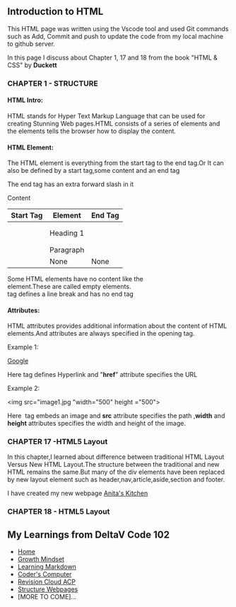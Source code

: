 ## Introduction to HTML
This HTML page was written using the Vscode tool and used Git commands such as Add, Commit and push to update the code from my local machine to github server.

In this page  I discuss about Chapter 1, 17 and 18 from the book "HTML & CSS" by **Duckett**

### CHAPTER 1 - STRUCTURE

#### HTML Intro:

HTML stands for Hyper Text Markup Language that can be used for creating Stunning Web pages.HTML consists of a series of elements and the elements tells the browser how to display the content.

#### HTML Element:

The HTML element is everything from the start tag to the end tag.Or It can also be defined by a start tag,some content and an end tag

The end tag has an extra forward slash in it

<tagname> Content </tagname>

Start Tag|Element|End Tag
---------|--------|---------
<h1>|Heading 1|</h1>
<p>|Paragraph|</p>
<br>|None|None

Some HTML elements have no content like the <br> element.These are called empty elements.<br> tag defines a line break and has no end tag

#### Attributes:

HTML attributes provides additional information about the content of HTML elements.And attributes are always specified in the opening tag.

Example 1:

<a href="https://WWW.google.com">Google</a>

Here <a> tag defines Hyperlink and "**href**" attribute specifies the URL

Example 2:

<img src="image1.jpg "width="500" height ="500">

Here <img> tag embeds an image and **src** attribute specifies the path ,**width** and **height** attributes specifies the width and height of the image.

### CHAPTER 17 -HTML5 Layout

In this chapter,I learned about difference between traditional HTML Layout Versus New HTML Layout.The structure between the traditional and new HTML remains the same.But many of the div elements have been replaced by new layout element such as header,nav,article,aside,section and footer. 

I have created my new webpage [Anita's Kitchen](https://anitacristina.github.io/HTML-Learning-Journal)

### CHAPTER 18 - HTML5 Layout

## My Learnings from DeltaV Code 102
- [Home](README.md)
- [Growth Mindset](GROWTH_MINDSET.md)
- [Learning Markdown](LEARNING_MARKDOWN.md)
- [Coder's Computer](CODERS_COMPUTER.md)
- [Revision Cloud ACP](REVISION_CLOUD.md)
- [Structure Webpages](STRUCTURE_WEBPAGES.md)
- [MORE TO COME]...

